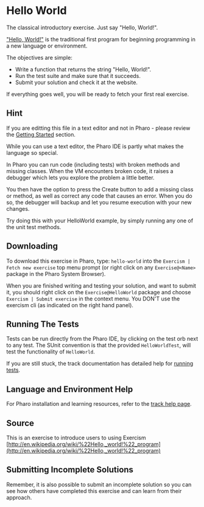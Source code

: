 # Hello World

The classical introductory exercise. Just say "Hello, World!".

["Hello, World!"](http://en.wikipedia.org/wiki/%22Hello,_world!%22_program) is
the traditional first program for beginning programming in a new language
or environment.

The objectives are simple:

- Write a function that returns the string "Hello, World!".
- Run the test suite and make sure that it succeeds.
- Submit your solution and check it at the website.

If everything goes well, you will be ready to fetch your first real exercise.


## Hint

If you are editting this file in a text editor and not in Pharo - please review the [Getting Started](https://exercism.io/tracks/pharo/installation) section. While you can use a text editor, the Pharo IDE is partly what makes the language so special.In Pharo you can run code (including tests) with broken methods and missing classes.  When the VM encounters broken code, it raises a debugger which lets you explore the problem a little better.  You then have the option to press the Create button to add a missing class or method, as well as correct any code that causes an error. When you do so, the debugger will backup and let you resume execution with your new changes.Try doing this with your HelloWorld example, by simply running any one of the unit test methods.


## Downloading

To download this exercise in Pharo, type: `hello-world` into the `Exercism | Fetch new exercise` top menu prompt (or right click on any `Exercise@<Name>` package in the Pharo System Browser).

When you are finished writing and testing your solution, and want to submit it, you should right click on the `Exercise@HelloWorld` package and choose `Exercism | Submit exercise` in the context menu. You DON'T use the exercism cli (as indicated on the right hand panel).

## Running The Tests

Tests can be run directly from the Pharo IDE, by clicking on the test orb next to any test.
The SUnit convention is that the provided `HelloWorldTest`, will test the functionality of `HelloWorld`.

If you are still stuck, the track documentation has detailed help for [running tests](https://exercism.io/tracks/pharo/tests).

## Language and Environment Help

For Pharo installation and learning resources, refer to the [track help page](https://exercism.io/tracks/pharo/learning).


## Source

This is an exercise to introduce users to using Exercism [http://en.wikipedia.org/wiki/%22Hello,_world!%22_program](http://en.wikipedia.org/wiki/%22Hello,_world!%22_program)


## Submitting Incomplete Solutions

Remember, it is also possible to submit an incomplete solution so you can see how others have completed this exercise and can learn from their approach.
